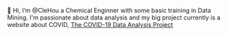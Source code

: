 👋 Hi, I’m @CleHou a Chemical Enginner with some basic training in Data Mining. 
I'm passionate about data analysis and my big project currently is a website about COVID, [The COVID-19 Data Analysis Project](https://houzardc.fr)

<!---
CleHou/CleHou is a ✨ special ✨ repository because its `README.md` (this file) appears on your GitHub profile.
You can click the Preview link to take a look at your changes.
--->
